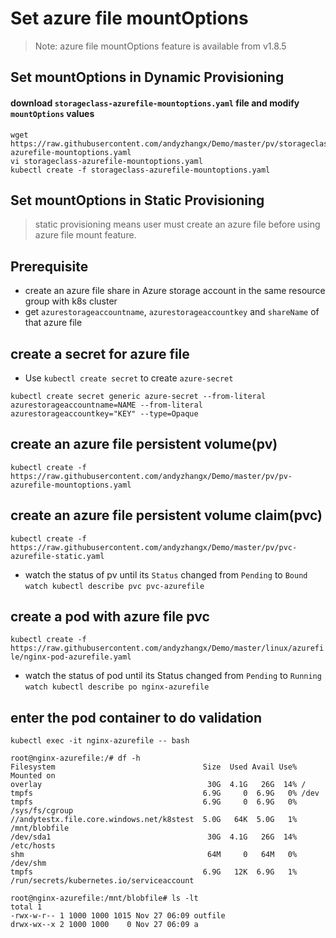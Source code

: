 # Set azure file mountOptions
> Note: azure file mountOptions feature is available from v1.8.5
## Set mountOptions in Dynamic Provisioning
#### download `storageclass-azurefile-mountoptions.yaml` file and modify `mountOptions` values
```
wget https://raw.githubusercontent.com/andyzhangx/Demo/master/pv/storageclass-azurefile-mountoptions.yaml
vi storageclass-azurefile-mountoptions.yaml
kubectl create -f storageclass-azurefile-mountoptions.yaml
```

## Set mountOptions in Static Provisioning
> static provisioning means user must create an azure file before using azure file mount feature.

## Prerequisite
 - create an azure file share in Azure storage account in the same resource group with k8s cluster
 - get `azurestorageaccountname`, `azurestorageaccountkey` and `shareName` of that azure file
 
## create a secret for azure file
 - Use `kubectl create secret` to create `azure-secret`
```
kubectl create secret generic azure-secret --from-literal azurestorageaccountname=NAME --from-literal azurestorageaccountkey="KEY" --type=Opaque
```

## create an azure file persistent volume(pv)
```kubectl create -f https://raw.githubusercontent.com/andyzhangx/Demo/master/pv/pv-azurefile-mountoptions.yaml```

## create an azure file persistent volume claim(pvc)
```kubectl create -f https://raw.githubusercontent.com/andyzhangx/Demo/master/pv/pvc-azurefile-static.yaml```

 - watch the status of pv until its `Status` changed from `Pending` to `Bound`
```watch kubectl describe pvc pvc-azurefile```

## create a pod with azure file pvc
```kubectl create -f https://raw.githubusercontent.com/andyzhangx/Demo/master/linux/azurefile/nginx-pod-azurefile.yaml```

 - watch the status of pod until its Status changed from `Pending` to `Running`
```watch kubectl describe po nginx-azurefile```

## enter the pod container to do validation
```kubectl exec -it nginx-azurefile -- bash```

```
root@nginx-azurefile:/# df -h
Filesystem                                 Size  Used Avail Use% Mounted on
overlay                                     30G  4.1G   26G  14% /
tmpfs                                      6.9G     0  6.9G   0% /dev
tmpfs                                      6.9G     0  6.9G   0% /sys/fs/cgroup
//andytestx.file.core.windows.net/k8stest  5.0G   64K  5.0G   1% /mnt/blobfile
/dev/sda1                                   30G  4.1G   26G  14% /etc/hosts
shm                                         64M     0   64M   0% /dev/shm
tmpfs                                      6.9G   12K  6.9G   1% /run/secrets/kubernetes.io/serviceaccount

root@nginx-azurefile:/mnt/blobfile# ls -lt
total 1
-rwx-w-r-- 1 1000 1000 1015 Nov 27 06:09 outfile
drwx-wx--x 2 1000 1000    0 Nov 27 06:09 a
```
